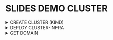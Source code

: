 # SLIDES DEMO CLUSTER

<details><summary>CREATE CLUSTER (KIND)</summary>

```bash
kind create cluster \
--config slides-cluster.yaml \
--kubeconfig ~/.kube/kind-slides
```

</details>

<details><summary>DEPLOY CLUSTER-INFRA</summary>

```bash
export KUBECONFIG=~/.kube/kind-slides
export HELMFILE_CACHE_HOME=/tmp/helmfile-cache

helmfile init --force

for cmd in apply sync; do
  for i in {1..8}; do
    helmfile -f cluster-infra.yaml $cmd && break
    [ $i -eq 8 ] && exit 1
    sleep 15
  done
done
```

</details>

<details><summary>GET DOMAIN</summary>

```bash
DOMAIN=$(echo $(kubectl get nodes -o json | jq -r '.items[] | select(.metadata.labels."ingress-ready" == "true") | .status.addresses[] | select(.type == "InternalIP") | .address').nip.io)
echo slides.${DOMAIN}
```

</details>